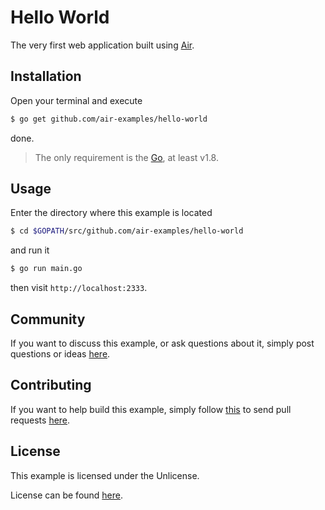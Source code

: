 # Hello World

The very first web application built using [Air](https://github.com/sheng/air).

## Installation

Open your terminal and execute

```bash
$ go get github.com/air-examples/hello-world
```

done.

> The only requirement is the [Go](https://golang.org), at least v1.8.

## Usage

Enter the directory where this example is located

```bash
$ cd $GOPATH/src/github.com/air-examples/hello-world
```

and run it

```bash
$ go run main.go
```

then visit `http://localhost:2333`.

## Community

If you want to discuss this example, or ask questions about it, simply post
questions or ideas [here](https://github.com/air-examples/hello-world/issues).

## Contributing

If you want to help build this example, simply follow
[this](https://github.com/air-examples/hello-world/wiki/Contributing) to send
pull requests [here](https://github.com/air-examples/hello-world/pulls).

## License

This example is licensed under the Unlicense.

License can be found [here](LICENSE).
